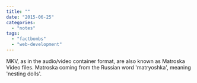 ```yaml
---
title: ""
date: "2015-06-25"
categories: 
  - "notes"
tags: 
  - "factbombs"
  - "web-development"
---
```


MKV, as in the audio/video container format, are also known as Matroska Video files. Matroska coming from the Russian word 'matryoshka', meaning 'nesting dolls'.

